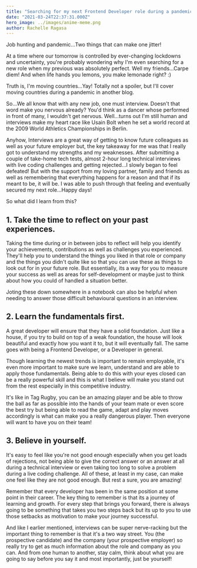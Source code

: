 ```yaml
---
title: "Searching for my next Frontend Developer role during a pandemic...Yikes!"
date: "2021-03-24T22:37:31.000Z"
hero_image: ../images/anime-meme.png
author: Rachelle Ragasa
---
```


Job hunting and pandemic...Two things that can make one jitter!

At a time where our tomorrow is controlled by ever-changing lockdowns and uncertainty, you're probably wondering why I'm even searching for a new role when my previous was absolutely perfect. Well my friends...Carpe diem! And when life hands you lemons, you make lemonade right? :)

Truth is, I'm moving countries...Yay! Totally not a spoiler, but I'll cover moving countries during a pandemic in another blog.

So...We all know that with any new job, one must interview. Doesn't that word make you nervous already? You'd think as a dancer whose performed in front of many, I wouldn't get nervous. Well...turns out I'm still human and interviews make my heart race like Usain Bolt when he set a world record at the 2009 World Athletics Championships in Berlin. 

Anyhow, Interviews are a great way of getting to know future colleagues as well as your future employer but, the key takeaway for me was that I really got to understand my strengths and my weaknesses. After submitting a couple of take-home tech tests, almost 2-hour long technical interviews with live coding challenges and getting rejected...I slowly began to feel defeated! But with the support from my loving partner, family and friends as well as remembering that everything happens for a reason and that if its meant to be, it will be. I was able to push through that feeling and eventually secured my next role...Happy days! 

So what did I learn from this?

## 1. Take the time to reflect on your past experiences.
Taking the time during or in between jobs to reflect will help you identify your achievements, contributions as well as challenges you experienced. They'll help you to understand the things you liked in that role or company and the things you didn't quite like so that you can use these as things to look out for in your future role. But essentially, its a way for you to measure your success as well as areas for self-development or maybe just to think about how you could of handled a situation better. 

Joting these down somewhere in a notebook can also be helpful when needing to answer those difficult behavioural questions in an interview.

## 2. Learn the fundamentals first.
A great developer will ensure that they have a solid foundation. Just like a house, if you try to build on top of a weak foundation, the house will look beautiful and exactly how you want it to, but it will eventually fall. The same goes with being a Frontend Developer, or a Developer in general.

Though learning the newest trends is important to remain employable, it's even more important to make sure we learn, understand and are able to apply those fundamentals. Being able to do this with your eyes closed can be a really powerful skill and this is what I believe will make you stand out from the rest especially in this competitive industry.

It's like in Tag Rugby, you can be an amazing player and be able to throw the ball as far as possible into the hands of your team mate or even score the best try but being able to read the game, adapt and play moves accordingly is what can make you a really dangerous player. Then everyone will want to have you on their team!

## 3. Believe in yourself.
It's easy to feel like you're not good enough especially when you get loads of rejections, not being able to give the correct answer or an answer at all during a technical interview or even taking too long to solve a problem during a live coding challenge. All of these, at least in my case, can make one feel like they are not good enough. But rest a sure, you are amazing!

Remember that every developer has been in the same position at some point in their career. The key thing to remember is that its a journey of learning and growth. For every step that brings you forward, there is always going to be something that takes you two steps back but its up to you to use those setbacks as motivation to make your journey successful. 

And like I earlier mentioned, interviews can be super nerve-racking but the important thing to remember is that it's a two way street. You (the prospective candidate) and the company (your prospective employer) so really try to get as much information about the role and company as you can. And from one human to another, stay calm, think about what you are going to say before you say it and most importantly, just be yourself!